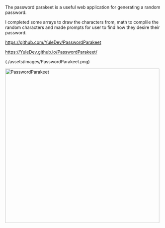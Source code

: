 The password parakeet is a useful web application for generating a random password.

I completed some arrays to draw the characters from, math to complile the random characters and made prompts for user to find how they desire their password.

https://github.com/YuleDev/PasswordParakeet

https://YuleDev.github.io/PasswordParakeet/

(./assets/images/PasswordParakeet.png)

<img width="496" alt="PasswordParakeet" src="https://user-images.githubusercontent.com/95316362/148652754-2fdf45bb-0787-458f-8746-175af1c81b50.PNG">
